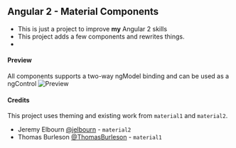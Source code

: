 Angular 2 - Material Components
---
- This is just a project to improve **my** Angular 2 skills
- This project adds a few components and rewrites things.
- 
#### Preview
All components supports a two-way ngModel binding and can be used as a ngControl
![Preview](https://i.gyazo.com/981d1fb5fdcd77d6ebe7424c3c859aa8.png)

#### Credits
This project uses theming and existing work from `material1` and `material2`.
- Jeremy Elbourn [@jelbourn](https://github.com/jelbourn) - `material2`
- Thomas Burleson [@ThomasBurleson](https://github.com/ThomasBurleson) - `material1`

